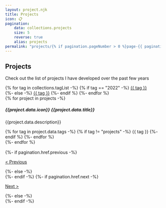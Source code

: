 ```yaml
---
layout: project.njk
title: Projects
icon: 📋
pagination:
    data: collections.projects
    size: 5
    reverse: true
    alias: projects
permalink: "projects/{% if pagination.pageNumber > 0 %}page-{{ pagination.pageNumber + 1 }}/{% endif %}index.html"
---
```


## Projects
Check out the list of projects I have developed over the past few years

<div class="d-flex flex-row flex-wrap gap-1 pt-4">
    {% for tag in collections.tagList -%}
        {% if tag == "2022" -%}
            <span class="tag tag-{{ tag }}"><a href="/tags/{{ tag }}/">{{ tag }}</a></span>
            <div style="flex-basis: 100%;"></div>
        {%- else -%}
            <span class="tag tag-{{ tag }}"><a href="/tags/{{ tag }}/">{{ tag }}</a></span>
        {%- endif %}
    {%- endfor %}
</div>

<div class="project-list d-flex flex-column justify-content-center gap-3 py-4 pt-3">
    {% for project in projects -%}
        <div class="project-box p-exclude">
            <h5>{{project.data.icon}} {{project.data.title}}</h5>
            <div class="my-2">
                <p class="project-description">{{project.data.description}}</p>
            </div>
            <div class="d-flex gap-1 align-items-center">
            {% for tag in project.data.tags -%}
                {% if tag != "projects" -%}
                    <span class="tag tag-{{tag}}">{{ tag }}</span>
                {%- endif %}
            {%- endfor %}</div>
            <a href="{{project.url}}" class="entry-link"></a>
        </div>
    {%- endfor %}
</div>

<div class="d-flex justify-content-between p-exclude" style="margin: 1rem 0 5.5rem 0">
    {%- if pagination.href.previous -%}
        <p><a href="{{pagination.href.previous}}">< Previous</a></p>
    {%- else -%}
        <div></div>
    {%- endif -%}
    {%- if pagination.href.next -%}
        <p><a href="{{pagination.href.next}}">Next ></a></p>
    {%- else -%}
        <div></div>
    {%- endif -%}
</div>


